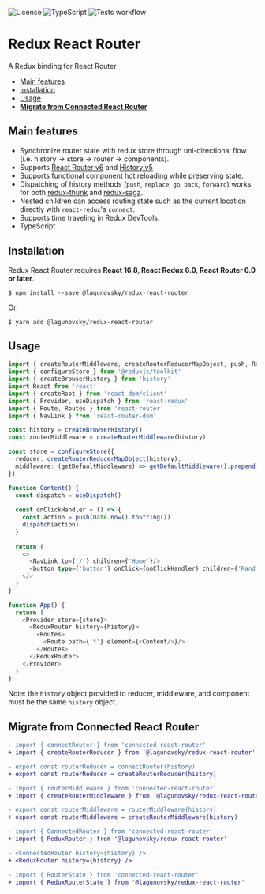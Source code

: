 ![License](https://img.shields.io/github/license/lagunovsky/redux-react-router)
![TypeScript](https://img.shields.io/badge/typescript-%3E%3D4.0.0-blue)
![Tests workflow](https://github.com/lagunovsky/redux-react-router/actions/workflows/publish.yml/badge.svg)

Redux React Router
======================

A Redux binding for React Router

- [Main features](#main-features)
- [Installation](#installation)
- [Usage](#usage)
- **[Migrate from Connected React Router](#migrate-from-connected-react-router)**

Main features
-----

- Synchronize router state with redux store through uni-directional flow (i.e. history -> store -> router -> components).
- Supports [React Router v6](https://github.com/ReactTraining/react-router/tree/dev) and [History v5](https://github.com/ReactTraining/history)
- Supports functional component hot reloading while preserving state.
- Dispatching of history methods (`push`, `replace`, `go`, `back`, `forward`) works for both [redux-thunk](https://github.com/gaearon/redux-thunk)
and [redux-saga](https://github.com/yelouafi/redux-saga).
- Nested children can access routing state such as the current location directly with `react-redux`'s `connect`.
- Supports time traveling in Redux DevTools.
- TypeScript


Installation
-----

Redux React Router requires **React 16.8, React Redux 6.0, React Router 6.0 or later**.

    $ npm install --save @lagunovsky/redux-react-router

Or

    $ yarn add @lagunovsky/redux-react-router


Usage
-----

```typescript jsx
import { createRouterMiddleware, createRouterReducerMapObject, push, ReduxRouter } from '@lagunovsky/redux-react-router'
import { configureStore } from '@reduxjs/toolkit'
import { createBrowserHistory } from 'history'
import React from 'react'
import { createRoot } from 'react-dom/client'
import { Provider, useDispatch } from 'react-redux'
import { Route, Routes } from 'react-router'
import { NavLink } from 'react-router-dom'

const history = createBrowserHistory()
const routerMiddleware = createRouterMiddleware(history)

const store = configureStore({
  reducer: createRouterReducerMapObject(history),
  middleware: (getDefaultMiddleware) => getDefaultMiddleware().prepend(routerMiddleware),
})

function Content() {
  const dispatch = useDispatch()
  
  const onClickHandler = () => {
    const action = push(Date.now().toString())
    dispatch(action)
  }
  
  return (
    <>
      <NavLink to={'/'} children={'Home'}/>
      <button type={'button'} onClick={onClickHandler} children={'Rand'}/>
    </>
  )
}

function App() {
  return (
    <Provider store={store}>
      <ReduxRouter history={history}>
        <Routes>
          <Route path={'*'} element={<Content/>}/>
        </Routes>
      </ReduxRouter>
    </Provider>
  )
}
```

Note: the `history` object provided to reducer, middleware, and component must be the same `history` object.


Migrate from Connected React Router
----
```diff
- import { connectRouter } from 'connected-react-router'
+ import { createRouterReducer } from '@lagunovsky/redux-react-router'

- export const routerReducer = connectRouter(history)
+ export const routerReducer = createRouterReducer(history)
```

```diff
- import { routerMiddleware } from 'connected-react-router'
+ import { createRouterMiddleware } from '@lagunovsky/redux-react-router'

- export const routerMiddleware = routerMiddleware(history)
+ export const routerMiddleware = createRouterMiddleware(history)
```

```diff
- import { ConnectedRouter } from 'connected-react-router'
+ import { ReduxRouter } from '@lagunovsky/redux-react-router'

- <ConnectedRouter history={history} />
+ <ReduxRouter history={history} />
```

```diff
- import { RouterState } from 'connected-react-router'
+ import { ReduxRouterState } from '@lagunovsky/redux-react-router'
```
